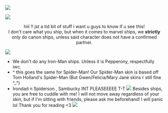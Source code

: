 ![](https://files.catbox.moe/kj37mt.gif)

![](https://64.media.tumblr.com/ee9cf9673e4a77fe5ea7bc19b3f4f5ff/6e6e369cfa40278b-2e/s1280x1920/96ec970d147ab5dbf3a962b60d33054645e35174.pnj)
<center> hiii !! jst a tid bit of stuff i want u guys to know if u see this! </center>
<center> I don't care what you ship, but when it comes to marvel ships, we <strong> strictly </strong> only do canon ships, unless said character does not have a confirmed partner. </center>

![](https://64.media.tumblr.com/31f139b0ef416ea139bac60d3c5c6bde/da9fa6b147f4daeb-d3/s1280x1920/87fbb29d9e98e3d859497839556fd15f87c1961e.pnj)
- We don't do any Iron-Man ships. Unless it is Pepperony, respectfully iwc.
- ^ this goes the same for Spider-Man! Our Spider-Man skin is based off Tom Holland's Spider-Man (But Gwen/Felicia/Mary Jane skins r still fine ^_^)
- Irondad n Spiderson , Sambucky INT PLEASEEEEE T-T
![](https://64.media.tumblr.com/31f139b0ef416ea139bac60d3c5c6bde/da9fa6b147f4daeb-d3/s1280x1920/87fbb29d9e98e3d859497839556fd15f87c1961e.pnj)
Besides ships, you are free to cuddle with me! I will not move away regardless of your skin, but if I'm sitting with friends, please ask me beforehand! I will panic lol
Thank you for reading <3
![](https://64.media.tumblr.com/436fb396ce52b2f7046b176d2d45593b/6e6e369cfa40278b-5d/s1280x1920/307540b8b7715de091896115faf226915987c957.pnj)
